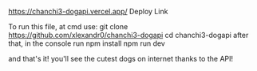 https://chanchi3-dogapi.vercel.app/
Deploy Link

To run this file, at cmd use:
git clone https://github.com/xlexandr0/chanchi3-dogapi
cd chanchi3-dogapi
after that, in the console run 
npm install
npm run dev

and that's it! you'll see the cutest dogs on internet thanks to the API!
